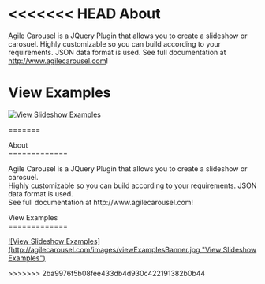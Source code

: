<<<<<<< HEAD
About
=============

Agile Carousel is a JQuery Plugin that allows you to create a slideshow or carosuel.
Highly customizable so you can build according to your requirements. JSON data format is used.
See full documentation at http://www.agilecarousel.com!

View Examples
=============


<a href="http://agilecarousel.com/#examples">![View Slideshow Examples](http://agilecarousel.com/images/viewExamplesBanner.jpg "View Slideshow Examples")</a>

=======
<p>About<br>
  =============</p>
<p>Agile Carousel is a JQuery Plugin that allows you to create a slideshow or carosuel.<br>
  Highly customizable so you can build according to your requirements. JSON data format is used.<br>
  See full documentation at http://www.agilecarousel.com!</p>
<p>View Examples<br>
  =============<br>
</p>
<p><a href="http://agilecarousel.com/#examples">![View Slideshow Examples](http://agilecarousel.com/images/viewExamplesBanner.jpg "View Slideshow Examples")</a></p>
>>>>>>> 2ba9976f5b08fee433db4d930c422191382b0b44
